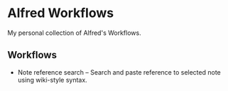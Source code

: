 # Alfred Workflows

My personal collection of Alfred's Workflows.

## Workflows

- Note reference search – Search and paste reference to selected note using wiki-style syntax.

